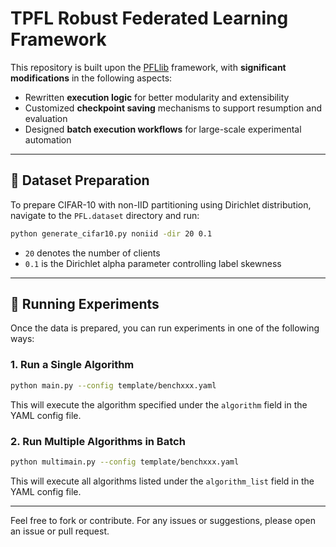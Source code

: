 
# TPFL Robust Federated Learning Framework

This repository is built upon the [PFLlib](https://github.com/TsingZ0/PFLlib) framework, with **significant modifications** in the following aspects:

- Rewritten **execution logic** for better modularity and extensibility
- Customized **checkpoint saving** mechanisms to support resumption and evaluation
- Designed **batch execution workflows** for large-scale experimental automation

---

## 🔧 Dataset Preparation

To prepare CIFAR-10 with non-IID partitioning using Dirichlet distribution, navigate to the `PFL.dataset` directory and run:

```bash
python generate_cifar10.py noniid -dir 20 0.1
````

* `20` denotes the number of clients
* `0.1` is the Dirichlet alpha parameter controlling label skewness

---

## 🚀 Running Experiments

Once the data is prepared, you can run experiments in one of the following ways:

### 1. Run a Single Algorithm

```bash
python main.py --config template/benchxxx.yaml
```

This will execute the algorithm specified under the `algorithm` field in the YAML config file.

### 2. Run Multiple Algorithms in Batch

```bash
python multimain.py --config template/benchxxx.yaml
```

This will execute all algorithms listed under the `algorithm_list` field in the YAML config file.

---

Feel free to fork or contribute. For any issues or suggestions, please open an issue or pull request.


